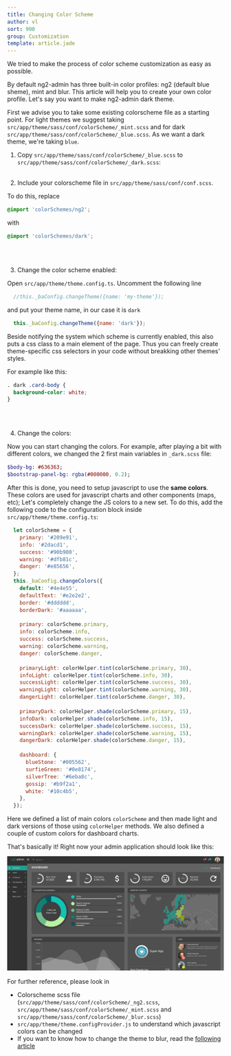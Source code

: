 ```yaml
---
title: Changing Color Scheme
author: vl
sort: 900
group: Customization
template: article.jade
---
```


We tried to make the process of color scheme customization as easy as possible.

By default ng2-admin has three built-in color profiles: ng2 (default blue sheme), mint and blur.
This article will help you to create your own color profile.
Let's say you want to make ng2-admin dark theme.


First we advise you to take some existing colorscheme file as a starting point.
For light themes we suggest taking `src/app/theme/sass/conf/colorScheme/_mint.scss` and for
dark `src/app/theme/sass/conf/colorScheme/_blue.scss`.
As we want a dark theme, we're taking `blue`.

1) Copy `src/app/theme/sass/conf/colorScheme/_blue.scss` to `src/app/theme/sass/conf/colorScheme/_dark.scss`:
<br><br>

2) Include your colorscheme file in `src/app/theme/sass/conf/conf.scss`.

To do this, replace
```scss
@import 'colorSchemes/ng2';
```

with

```scss
@import 'colorSchemes/dark';
```
<br><br>

3) Change the color scheme enabled:

Open `src/app/theme/theme.config.ts`.
Uncomment the following line

```javascript
  //this._baConfig.changeTheme({name: 'my-theme'});
```

and put your theme name, in our case it is `dark`

```javascript
  this._baConfig.changeTheme({name: 'dark'});
```
Beside notifying the system which scheme is currently enabled, this also puts a css class to a main element
of the page. Thus you can freely create theme-specific css selectors in your code without breakking other themes' styles.

For example like this:
```scss
. dark .card-body {
  background-color: white;
}
```
<br><br>

4) Change the colors:

Now you can start changing the colors.
For example, after playing a bit with different colors, we changed the 2 first main variables in `_dark.scss` file:
```sass
$body-bg: #636363;
$bootstrap-panel-bg: rgba(#000000, 0.2);

```

After this is done, you need to setup javascript to use the **same colors**. These colors
are used for javascript charts and other components (maps, etc);
Let's completely change the JS colors to a new set.
To do this, add the following code to the configuration block inside `src/app/theme/theme.config.ts`:
```javascript
  let colorScheme = {
    primary: '#209e91',
    info: '#2dacd1',
    success: '#90b900',
    warning: '#dfb81c',
    danger: '#e85656',
  };
  this._baConfig.changeColors({
    default: '#4e4e55',
    defaultText: '#e2e2e2',
    border: '#dddddd',
    borderDark: '#aaaaaa',

    primary: colorScheme.primary,
    info: colorScheme.info,
    success: colorScheme.success,
    warning: colorScheme.warning,
    danger: colorScheme.danger,

    primaryLight: colorHelper.tint(colorScheme.primary, 30),
    infoLight: colorHelper.tint(colorScheme.info, 30),
    successLight: colorHelper.tint(colorScheme.success, 30),
    warningLight: colorHelper.tint(colorScheme.warning, 30),
    dangerLight: colorHelper.tint(colorScheme.danger, 30),

    primaryDark: colorHelper.shade(colorScheme.primary, 15),
    infoDark: colorHelper.shade(colorScheme.info, 15),
    successDark: colorHelper.shade(colorScheme.success, 15),
    warningDark: colorHelper.shade(colorScheme.warning, 15),
    dangerDark: colorHelper.shade(colorScheme.danger, 15),

    dashboard: {
      blueStone: '#005562',
      surfieGreen: '#0e8174',
      silverTree: '#6eba8c',
      gossip: '#b9f2a1',
      white: '#10c4b5',
    },
  });
```
Here we defined a list of main colors `colorScheme` and then made light and dark versions of those using `colorHelper` methods.
We also defined a couple of custom colors for dashboard charts.


That's basically it! Right now your admin application should look like this:

![](new-color-scheme.png)

For further reference, please look in
- Colorscheme scss file (`src/app/theme/sass/conf/colorScheme/_ng2.scss`, `src/app/theme/sass/conf/colorScheme/_mint.scss` and `src/app/theme/sass/conf/colorScheme/_blur.scss`)
- `src/app/theme/theme.configProvider.js` to understand which javascript colors can be changed
- If you want to know how to change the theme to blur, read the [following article](/ng2-admin/articles/014-switch-to-blur-theme/)
